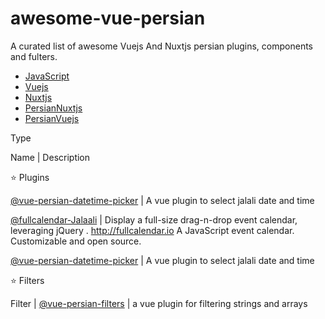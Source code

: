 # awesome-vue-persian
A curated list of awesome Vuejs And Nuxtjs persian plugins, components and fulters.

 - [JavaScript](#javascript)
 - [Vuejs](#vuejs)
 - [Nuxtjs](#Nuxtjs)
 - [PersianNuxtjs](#persianNuxtjs)
 - [PersianVuejs](#persianvuejs)
 
 
Type

Name | Description


:star: Plugins

[@vue-persian-datetime-picker](https://github.com/talkhabi/vue-persian-datetime-picker) | A vue plugin to select jalali date and time

[@fullcalendar-Jalaali](https://github.com/Natico/fullcalendar-Jalaali) | Display a full-size drag-n-drop event calendar, leveraging jQuery . http://fullcalendar.io A JavaScript event calendar. Customizable and open source.

[@vue-persian-datetime-picker](https://github.com/talkhabi/vue-persian-datetime-picker) | A vue plugin to select jalali date and time



:star: Filters

Filter | [@vue-persian-filters](https://github.com/aliyr/vue-persian-filters) | a vue plugin for filtering strings and arrays
